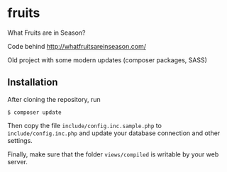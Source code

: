 # fruits

What Fruits are in Season?

Code behind http://whatfruitsareinseason.com/

Old project with some modern updates (composer packages, SASS)

## Installation

After cloning the repository, run

    $ composer update

Then copy the file `include/config.inc.sample.php` to `include/config.inc.php` and update your database connection and other settings.

Finally, make sure that the folder `views/compiled` is writable by your web server.
